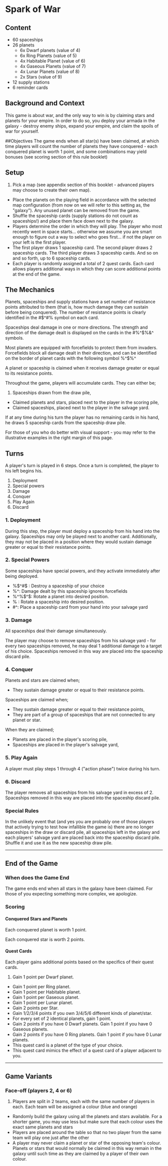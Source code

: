 # Spark of War


## Content

- 60 spaceships
- 26 planets
  * 6x Dwarf planets (value of 4)
  * 6x Ring Planets (value of 5)
  * 4x Habitable Planet (value of 6)
  * 4x Gaseous Planets (value of 7)
  * 4x Lunar Planets (value of 8)
  * 2x Stars (value of 9)
- 12 supply stations
- 6 reminder cards

## Background and Context
This game is about war, and the only way to win is by claiming stars and planets for your empire. In order to do so, you deploy your armada in the galaxy - destroy enemy ships, expand your empire, and claim the spoils of war for yourself.


##Objectives
The game ends when all star(s) have been claimed, at which time players will count the number of planets they have conquered - each conquered planet is worth 1 point, and some combinations may yield bonuses (see scoring section of this rule booklet)


## Setup
1. Pick a map (see appendix section of this booklet - advanced players may choose to create their own map).
- Place the planets on the playing field in accordance with the selected map configuration (from now on we will refer to this setting as, the "galaxy"). Any unused planet can be removed from the game.
- Shuffle the spaceship cards (supply stations do not count as spaceships!) and place them face down next to the galaxy. 
- Players determine the order in which they will play. The player who most recently went in space starts... otherwise we assume you are smart enough to figure out a way to select who goes first... if not the player on your left is the first player.
- The first player draws 1 spaceship card. The second player draws 2 spaceship cards. The third player draws 3 spaceship cards. And so on and so forth, up to 6 spaceship cards. 
- Each player is randomly assigned a total of 2 quest cards. Each card allows players additional ways in which they can score additional points at the end of the game.

## The Mechanics
Planets, spaceships and supply stations have a set number of resistance points attributed to them (that is, how much damage they can sustain before being conquered). The number of resistance points is clearly identified in the #$^#% symbol on each card. 

Spaceships deal damage in one or more directions. The strength and direction of the damage dealt is displayed on the cards in the #%^$%&^ symbols.

Most planets are equipped with forcefields to protect them from invaders. Forcefields block all damage dealt in their direction, and can be identified on the border of planet cards with the following symbol %^$%^ 

A planet or spaceship is claimed when it receives damage greater or equal to its resistance points. 

Throughout the game, players will accumulate cards. They can either be;

1. Spaceships drawn from the draw pile,
- Claimed planets and stars, placed next to the player in the scoring pile,
- Claimed spaceships, placed next to the player in the salvage yard.

If at any time during his turn the player has no remaining cards in his hand, he draws 5 spaceship cards from the spaceship draw pile.

For those of you who do better with visual support - you may refer to the illustrative examples in the right margin of this page.


## Turns
A player's turn is played in 6 steps. Once a turn is completed, the player to his left begins his.

1. Deployment
2. Special powers
3. Damage
4. Conquer
5. Play Again
6. Discard

### 1. Deployment

During this step, the player must deploy a spaceship from his hand into the galaxy. Spaceships may only be played next to another card. Additionally, they may not be placed in a position where they would sustain damage greater or equal to their resistance points.

### 2. Special Powers

Some spaceships have special powers, and they activate immediately after being deployed.

- %$^#$ : Destroy a spaceship of your choice
- $%^$%^: Damage dealt by this spaceship ignores forcefields
- %^%$^$: Rotate a planet into desired position.
- $%^$% : Rotate a spaceship into desired position.
- $%^$#^: Place a spaceship card from your hand into your salvage yard


### 3. Damage

All spaceships deal their damage simultaneously. 

The player may choose to remove spaceships from his salvage yard - for every two spaceships removed, he may deal 1 additional damage to a target of his choice. Spaceships removed in this way are placed into the spaceship discard pile. 


### 4. Conquer

Planets and stars are claimed when;

- They sustain damage greater or equal to their resistance points.

Spaceships are claimed when;

- They sustain damage greater or equal to their resistance points,
- They are part of a group of spaceships that are not connected to any planet or star.

When they are claimed;

* Planets are placed in the player's scoring pile,
* Spaceships are placed in the player's salvage yard,


### 5. Play Again

A player must play steps 1 through 4 ("action phase") twice during his turn.


### 6. Discard

The player removes all spaceships from his salvage yard in excess of 2. Spaceships removed in this way are placed into the spaceship discard pile. 


### Special Rules

In the unlikely event that (and yes you are probably one of those players that actively trying to test how infallible the game is) there are no longer spaceships in the draw or discard pile, all spaceships left in the galaxy and each players' salvage yard are placed back into the spaceship discard pile. Shuffle it and use it as the new spaceship draw pile.

---

## End of the Game

### When does the Game End

The game ends end when all stars in the galaxy have been claimed. For those of you expecting something more complex, we apologize.


### Scoring

#### Conquered Stars and Planets
Each conquered planet is worth 1 point.

Each conquered star is worth 2 points.


#### Quest Cards
Each player gains additional points based on the specifics of their quest cards. 

1. Gain 1 point per Dwarf planet.
* Gain 1 point per Ring planet.
* Gain 1 point per Habitable planet.
* Gain 1 point per Gaseous planet.
* Gain 1 point per Lunar planet.
* Gain 2 points per Star.
* Gain 1/2/3/4 points if you own 3/4/5/6 different kinds of planet/star.
* For every set of 2 identical planets, gain 1 point.
* Gain 2 points if you have 0 Dwarf planets. Gain 1 point if you have 0 Gaseous planets.
* Gain 2 points if you have 0 Ring planets. Gain 1 point if you have 0 Lunar planets.
* This quest card is a planet of the type of your choice.
* This quest card mimics the effect of a quest card of a player adjacent to you.




---

## Game Variants

### Face-off (players 2, 4 or 6)

1. Players are split in 2 teams, each with the same number of players in each. Each team will be assigned a colour (blue and orange)
- Randomly build the galaxy using all the planets and stars available. For a shorter game, you may use less but make sure that each colour uses the exact same planets and stars
- Players are placed around the table so that no two player from the same team will play one just after the other
- A player may never claim a planet or star of the opposing team's colour. Planets or stars that would normally be claimed in this way remain in the galaxy until such time as they are claimed by a player of their own colour.
